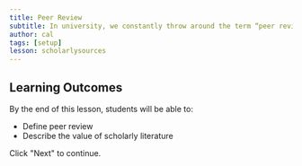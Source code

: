```yaml
---
title: Peer Review
subtitle: In university, we constantly throw around the term “peer review.” What does it mean, and why is it important? This lesson will show you why.
author: cal
tags: [setup]
lesson: scholarlysources
---
```


## Learning Outcomes

By the end of this lesson, students will be able to:

* Define peer review
* Describe the value of scholarly literature

Click "Next" to continue.

